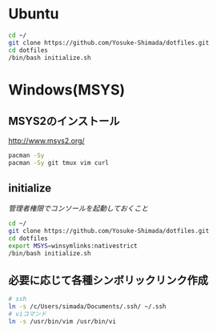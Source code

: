 # Ubuntu
```sh
cd ~/
git clone https://github.com/Yosuke-Shimada/dotfiles.git
cd dotfiles
/bin/bash initialize.sh
```  
# Windows(MSYS)  
## MSYS2のインストール  
http://www.msys2.org/
```sh
pacman -Sy
pacman -Sy git tmux vim curl
```  
## initialize  
*管理者権限でコンソールを起動しておくこと*  
```sh
cd ~/
git clone https://github.com/Yosuke-Shimada/dotfiles.git
cd dotfiles
export MSYS=winsymlinks:nativestrict
/bin/bash initialize.sh
```  
## 必要に応じて各種シンボリックリンク作成
```sh
# ssh
ln -s /c/Users/simada/Documents/.ssh/ ~/.ssh
# viコマンド
ln -s /usr/bin/vim /usr/bin/vi
```  
